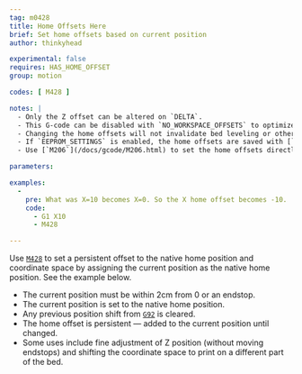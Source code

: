 ```yaml
---
tag: m0428
title: Home Offsets Here
brief: Set home offsets based on current position
author: thinkyhead

experimental: false
requires: HAS_HOME_OFFSET
group: motion

codes: [ M428 ]

notes: |
  - Only the Z offset can be altered on `DELTA`.
  - This G-code can be disabled with `NO_WORKSPACE_OFFSETS` to optimize movement.
  - Changing the home offsets will not invalidate bed leveling or other saved data.
  - If `EEPROM_SETTINGS` is enabled, the home offsets are saved with [`M500`](/docs/gcode/M500.html), loaded with [`M501`](/docs/gcode/M501.html), and reset with [`M502`](/docs/gcode/M502.html).
  - Use [`M206`](/docs/gcode/M206.html) to set the home offsets directly.

parameters:

examples:
  -
    pre: What was X=10 becomes X=0. So the X home offset becomes -10.
    code:
      - G1 X10
      - M428

---
```


Use [`M428`](/docs/gcode/M428.html) to set a persistent offset to the native home position and coordinate space by assigning the current position as the native home position. See the example below.

- The current position must be within 2cm from 0 or an endstop.
- The current position is set to the native home position.
- Any previous position shift from [`G92`](/docs/gcode/G092.html) is cleared.
- The home offset is persistent — added to the current position until changed.
- Some uses include fine adjustment of Z position (without moving endstops) and shifting the coordinate space to print on a different part of the bed.
